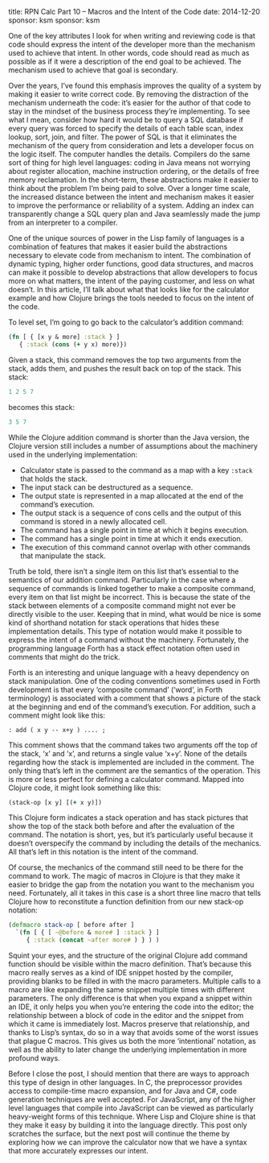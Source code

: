 title: RPN Calc Part 10 – Macros and the Intent of the Code
date: 2014-12-20
sponsor: ksm
sponsor: ksm

One of the key attributes I look for when writing and reviewing code
is that code should express the intent of the developer more than the
mechanism used to achieve that intent. In other words, code should
read as much as possible as if it were a description of the end goal
to be achieved. The mechanism used to achieve that goal is secondary.

Over the years, I’ve found this emphasis improves the quality of a
system by making it easier to write correct code. By removing the
distraction of the mechanism underneath the code: it’s easier for the
author of that code to stay in the mindset of the business process
they’re implementing. To see what I mean, consider how hard it would
be to query a SQL database if every query was forced to specify the
details of each table scan, index lookup, sort, join, and filter. The
power of SQL is that it eliminates the mechanism of the query from
consideration and lets a developer focus on the logic itself. The
computer handles the details. Compilers do the same sort of thing for
high level languages: coding in Java means not worrying about register
allocation, machine instruction ordering, or the details of free
memory reclamation. In the short-term, these abstractions make it
easier to think about the problem I’m being paid to solve. Over a
longer time scale, the increased distance between the intent and
mechanism makes it easier to improve the performance or reliability of
a system. Adding an index can transparently change a SQL query plan
and Java seamlessly made the jump from an interpreter to a compiler.

One of the unique sources of power in the Lisp family of languages is
a combination of features that makes it easier build the abstractions
necessary to elevate code from mechanism to intent. The combination of
dynamic typing, higher order functions, good data structures, and
macros can make it possible to develop abstractions that allow
developers to focus more on what matters, the intent of the paying
customer, and less on what doesn’t. In this article, I’ll talk about
what that looks like for the calculator example and how Clojure brings
the tools needed to focus on the intent of the code.


To level set, I’m going to go back to the calculator’s addition command:

```clojure
(fn [ { [x y & more] :stack } ]
   { :stack (cons (+ y x) more)})
```

Given a stack, this command removes the top two arguments from the
stack, adds them, and pushes the result back on top of the stack. This
stack:

```clojure
1 2 5 7
```

becomes this stack:

```clojure
3 5 7
```

While the Clojure addition command is shorter than the Java version,
the Clojure version still includes a number of assumptions about the
machinery used in the underlying implementation:

* Calculator state is passed to the command as a map with a key `:stack` that holds the stack.
* The input stack can be destructured as a sequence.
* The output state is represented in a map allocated at the end of the command’s execution.
* The output stack is a sequence of cons cells and the output of this command is stored in a newly allocated cell.
* The command has a single point in time at which it begins execution.
* The command has a single point in time at which it ends execution.
* The execution of this command cannot overlap with other commands that manipulate the stack.

Truth be told, there isn’t a single item on this list that’s essential
to the semantics of our addition command. Particularly in the case
where a sequence of commands is linked together to make a composite
command, every item on that list might be incorrect. This is because
the state of the stack between elements of a composite command might
not ever be directly visible to the user. Keeping that in mind, what
would be nice is some kind of shorthand notation for stack operations
that hides these implementation details. This type of notation would
make it possible to express the intent of a command without the
machinery. Fortunately, the programming language Forth has a stack
effect notation often used in comments that might do the trick.

Forth is an interesting and unique language with a heavy dependency on
stack manipulation. One of the coding conventions sometimes used in
Forth development is that every ‘composite command’ (‘word’, in Forth
terminology) is associated with a comment that shows a picture of the
stack at the beginning and end of the command’s execution. For
addition, such a comment might look like this:

```forth
: add ( x y -- x+y ) .... ;
```

This comment shows that the command takes two arguments off the top of
the stack, ‘x’ and ‘x’, and returns a single value ‘x+y’. None of the
details regarding how the stack is implemented are included in the
comment. The only thing that’s left in the comment are the semantics
of the operation. This is more or less perfect for defining a
calculator command. Mapped into Clojure code, it might look something
like this:

```clojure
(stack-op [x y] [(+ x y)])
```

This Clojure form indicates a stack operation and has stack pictures
that show the top of the stack both before and after the evaluation of
the command. The notation is short, yes, but it’s particularly useful
because it doesn’t overspecify the command by including the details of
the mechanics. All that’s left in this notation is the intent of the
command.

Of course, the mechanics of the command still need to be there for the
command to work. The magic of macros in Clojure is that they make it
easier to bridge the gap from the notation you want to the mechanism
you need. Fortunately, all it takes in this case is a short three line
macro that tells Clojure how to reconstitute a function definition
from our new stack-op notation:

```clojure
(defmacro stack-op [ before after ]
  `(fn [ { [ ~@before & more# ] :stack } ]
     { :stack (concat ~after more# ) } ) )
```

Squint your eyes, and the structure of the original Clojure add
command function should be visible within the macro definition. That’s
because this macro really serves as a kind of IDE snippet hosted by
the compiler, providing blanks to be filled in with the macro
parameters. Multiple calls to a macro are like expanding the same
snippet multiple times with different parameters. The only difference
is that when you expand a snippet within an IDE, it only helps you
when you’re entering the code into the editor; the relationship
between a block of code in the editor and the snippet from which it
came is immediately lost. Macros preserve that relationship, and
thanks to Lisp’s syntax, do so in a way that avoids some of the worst
issues that plague C macros. This gives us both the more ‘intentional’
notation, as well as the ability to later change the underlying
implementation in more profound ways.

Before I close the post, I should mention that there are ways to
approach this type of design in other languages. In C, the
preprocessor provides access to compile-time macro expansion, and for
Java and C#, code generation techniques are well accepted. For
JavaScript, any of the higher level languages that compile into
JavaScript can be viewed as particularly heavy-weight forms of this
technique. Where Lisp and Clojure shine is that they make it easy by
building it into the language directly. This post only scratches the
surface, but the next post will continue the theme by exploring how we
can improve the calculator now that we have a syntax that more
accurately expresses our intent.

